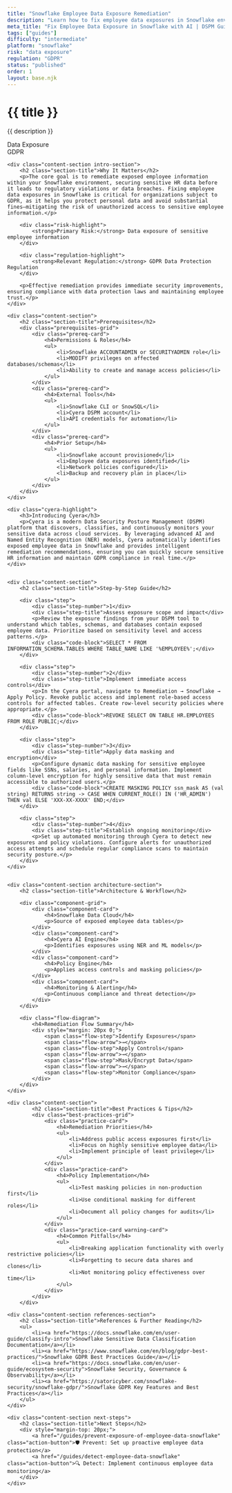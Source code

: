 ```yaml
---
title: "Snowflake Employee Data Exposure Remediation"
description: "Learn how to fix employee data exposures in Snowflake environments. Follow step-by-step guidance for GDPR compliance and data protection."
meta_title: "Fix Employee Data Exposure in Snowflake with AI | DSPM Guide"
tags: ["guides"]
difficulty: "intermediate"
platform: "snowflake"
risk: "data exposure"
regulation: "GDPR"
status: "published"
order: 1
layout: base.njk
---
```


<div class="container">
    <div class="header">
        <h1>{{ title }}</h1>
        <p>{{ description }}</p>
        <div class="badge">Data Exposure</div>
        <div class="badge regulation">GDPR</div>
    </div>

    <div class="content-section intro-section">
        <h2 class="section-title">Why It Matters</h2>
        <p>The core goal is to remediate exposed employee information within your Snowflake environment, securing sensitive HR data before it leads to regulatory violations or data breaches. Fixing employee data exposures in Snowflake is critical for organizations subject to GDPR, as it helps you protect personal data and avoid substantial fines—mitigating the risk of unauthorized access to sensitive employee information.</p>
        
        <div class="risk-highlight">
            <strong>Primary Risk:</strong> Data exposure of sensitive employee information
        </div>
        
        <div class="regulation-highlight">
            <strong>Relevant Regulation:</strong> GDPR Data Protection Regulation
        </div>
        
        <p>Effective remediation provides immediate security improvements, ensuring compliance with data protection laws and maintaining employee trust.</p>
    </div>

    <div class="content-section">
        <h2 class="section-title">Prerequisites</h2>
        <div class="prerequisites-grid">
            <div class="prereq-card">
                <h4>Permissions & Roles</h4>
                <ul>
                    <li>Snowflake ACCOUNTADMIN or SECURITYADMIN role</li>
                    <li>MODIFY privileges on affected databases/schemas</li>
                    <li>Ability to create and manage access policies</li>
                </ul>
            </div>
            <div class="prereq-card">
                <h4>External Tools</h4>
                <ul>
                    <li>Snowflake CLI or SnowSQL</li>
                    <li>Cyera DSPM account</li>
                    <li>API credentials for automation</li>
                </ul>
            </div>
            <div class="prereq-card">
                <h4>Prior Setup</h4>
                <ul>
                    <li>Snowflake account provisioned</li>
                    <li>Employee data exposures identified</li>
                    <li>Network policies configured</li>
                    <li>Backup and recovery plan in place</li>
                </ul>
            </div>
        </div>
    </div>
	
    <div class="cyera-highlight">
        <h3>Introducing Cyera</h3>
        <p>Cyera is a modern Data Security Posture Management (DSPM) platform that discovers, classifies, and continuously monitors your sensitive data across cloud services. By leveraging advanced AI and Named Entity Recognition (NER) models, Cyera automatically identifies exposed employee data in Snowflake and provides intelligent remediation recommendations, ensuring you can quickly secure sensitive HR information and maintain GDPR compliance in real time.</p>
    </div>
	

    <div class="content-section">
        <h2 class="section-title">Step-by-Step Guide</h2>
        
        <div class="step">
            <div class="step-number">1</div>
            <div class="step-title">Assess exposure scope and impact</div>
            <p>Review the exposure findings from your DSPM tool to understand which tables, schemas, and databases contain exposed employee data. Prioritize based on sensitivity level and access patterns.</p>
            <div class="code-block">SELECT * FROM INFORMATION_SCHEMA.TABLES WHERE TABLE_NAME LIKE '%EMPLOYEE%';</div>
        </div>

        <div class="step">
            <div class="step-number">2</div>
            <div class="step-title">Implement immediate access controls</div>
            <p>In the Cyera portal, navigate to Remediation → Snowflake → Apply Policy. Revoke public access and implement role-based access controls for affected tables. Create row-level security policies where appropriate.</p>
            <div class="code-block">REVOKE SELECT ON TABLE HR.EMPLOYEES FROM ROLE PUBLIC;</div>
        </div>

        <div class="step">
            <div class="step-number">3</div>
            <div class="step-title">Apply data masking and encryption</div>
            <p>Configure dynamic data masking for sensitive employee fields like SSNs, salaries, and personal information. Implement column-level encryption for highly sensitive data that must remain accessible to authorized users.</p>
            <div class="code-block">CREATE MASKING POLICY ssn_mask AS (val string) RETURNS string -> CASE WHEN CURRENT_ROLE() IN ('HR_ADMIN') THEN val ELSE 'XXX-XX-XXXX' END;</div>
        </div>

        <div class="step">
            <div class="step-number">4</div>
            <div class="step-title">Establish ongoing monitoring</div>
            <p>Set up automated monitoring through Cyera to detect new exposures and policy violations. Configure alerts for unauthorized access attempts and schedule regular compliance scans to maintain security posture.</p>
        </div>
    </div>


    <div class="content-section architecture-section">
        <h2 class="section-title">Architecture & Workflow</h2>
        
        <div class="component-grid">
            <div class="component-card">
                <h4>Snowflake Data Cloud</h4>
                <p>Source of exposed employee data tables</p>
            </div>
            <div class="component-card">
                <h4>Cyera AI Engine</h4>
                <p>Identifies exposures using NER and ML models</p>
            </div>
            <div class="component-card">
                <h4>Policy Engine</h4>
                <p>Applies access controls and masking policies</p>
            </div>
            <div class="component-card">
                <h4>Monitoring & Alerting</h4>
                <p>Continuous compliance and threat detection</p>
            </div>
        </div>

        <div class="flow-diagram">
            <h4>Remediation Flow Summary</h4>
            <div style="margin: 20px 0;">
                <span class="flow-step">Identify Exposures</span>
                <span class="flow-arrow">→</span>
                <span class="flow-step">Apply Controls</span>
                <span class="flow-arrow">→</span>
                <span class="flow-step">Mask/Encrypt Data</span>
                <span class="flow-arrow">→</span>
                <span class="flow-step">Monitor Compliance</span>
            </div>
        </div>
    </div>

	<div class="content-section">
	        <h2 class="section-title">Best Practices & Tips</h2>
	        <div class="best-practices-grid">
	            <div class="practice-card">
	                <h4>Remediation Priorities</h4>
	                <ul>
	                    <li>Address public access exposures first</li>
	                    <li>Focus on highly sensitive employee data</li>
	                    <li>Implement principle of least privilege</li>
	                </ul>
	            </div>
	            <div class="practice-card">
	                <h4>Policy Implementation</h4>
	                <ul>
	                    <li>Test masking policies in non-production first</li>
	                    <li>Use conditional masking for different roles</li>
	                    <li>Document all policy changes for audits</li>
	                </ul>
	            </div>
	            <div class="practice-card warning-card">
	                <h4>Common Pitfalls</h4>
	                <ul>
	                    <li>Breaking application functionality with overly restrictive policies</li>
	                    <li>Forgetting to secure data shares and clones</li>
	                    <li>Not monitoring policy effectiveness over time</li>
	                </ul>
	            </div>
	        </div>
	    </div>

    <div class="content-section references-section">
        <h2 class="section-title">References & Further Reading</h2>
        <ul>
            <li><a href="https://docs.snowflake.com/en/user-guide/classify-intro">Snowflake Sensitive Data Classification Documentation</a></li>
            <li><a href="https://www.snowflake.com/en/blog/gdpr-best-practices/">Snowflake GDPR Best Practices Guide</a></li>
            <li><a href="https://docs.snowflake.com/en/user-guide/ecosystem-security">Snowflake Security, Governance & Observability</a></li>
            <li><a href="https://satoricyber.com/snowflake-security/snowflake-gdpr/">Snowflake GDPR Key Features and Best Practices</a></li>
        </ul>
    </div>

    <div class="content-section next-steps">
        <h2 class="section-title">Next Steps</h2>
        <div style="margin-top: 20px;">
            <a href="/guides/prevent-exposure-of-employee-data-snowflake" class="action-button">🛡️ Prevent: Set up proactive employee data protection</a>
            <a href="/guides/detect-employee-data-snowflake" class="action-button">🔍 Detect: Implement continuous employee data monitoring</a>
        </div>
    </div>
</div>